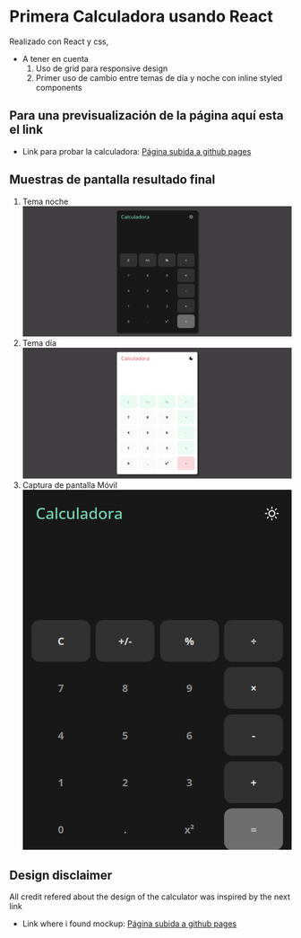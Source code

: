 # Primera Calculadora usando React
Realizado con React y css, 
* A tener en cuenta
    1. Uso de grid para responsive design
    2. Primer uso de cambio entre temas de día y noche con inline styled components

## Para una previsualización de la página aquí esta el link

* Link para probar la calculadora: [Página subida a github pages](https://alexandertemp.github.io/CalculadoraReact/)

## Muestras de pantalla resultado final 
1. Tema noche<br/>
![Captura 1](https://github.com/AlexanderTemp/CalculadoraReact/blob/master/screenshots/img1.png)
2. Tema día<br/>
![Captura 2](https://github.com/AlexanderTemp/CalculadoraReact/blob/master/screenshots/img2.png)
3. Captura de pantalla Móvil<br/>
![Captura 3](https://github.com/AlexanderTemp/CalculadoraReact/blob/master/screenshots/img4.png)

## Design disclaimer
All credit refered about the design of the calculator was inspired by the next link
* Link where i found mockup: [Página subida a github pages](https://www.pinterest.com/pin/414823815673469166/)
